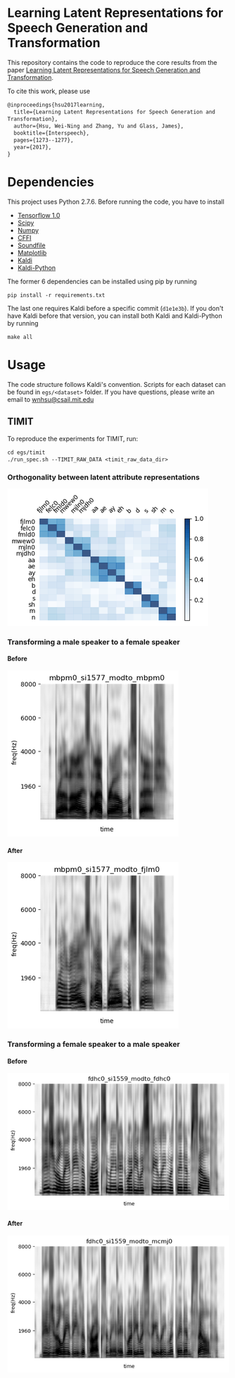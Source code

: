 # Learning Latent Representations for Speech Generation and Transformation
This repository contains the code to reproduce the core results from the paper 
[Learning Latent Representations for Speech Generation and Transformation](https://arxiv.org/abs/1704.04222).

To cite this work, please use
```
@inproceedings{hsu2017learning,
  title={Learning Latent Representations for Speech Generation and Transformation},
  author={Hsu, Wei-Ning and Zhang, Yu and Glass, James},
  booktitle={Interspeech},
  pages={1273--1277},
  year={2017},
}
```

# Dependencies
This project uses Python 2.7.6. Before running the code, you have to install
* [Tensorflow 1.0](https://www.tensorflow.org/)
* [Scipy](https://www.scipy.org/)
* [Numpy](http://www.numpy.org/)
* [CFFI](http://cffi.readthedocs.io/en/latest/)
* [Soundfile](https://pysoundfile.readthedocs.io/en/0.9.0/)
* [Matplotlib](http://matplotlib.org/)
* [Kaldi](https://github.com/kaldi-asr/kaldi)
* [Kaldi-Python](https://github.com/janchorowski/kaldi-python/)

The former 6 dependencies can be installed using pip by running
```
pip install -r requirements.txt
```

The last one requires Kaldi before a specific commit (`d1e1e3b`). If you don't have 
Kaldi before that version, you can install both Kaldi and Kaldi-Python by running
```
make all
```

# Usage
The code structure follows Kaldi's convention. Scripts for each dataset can be found in
`egs/<dataset>` folder. If you have questions, please write an email to wnhsu@csail.mit.edu

## TIMIT
To reproduce the experiments for TIMIT, run:
```
cd egs/timit
./run_spec.sh --TIMIT_RAW_DATA <timit_raw_data_dir>
```

### Orthogonality between latent attribute representations
![Orthogonality](img/abs_cos.png)

### Transforming a male speaker to a female speaker 

#### Before

![m2f(before)](img/mbpm0_si1577_modto_mbpm0.png)

#### After

![m2f(after)](img/mbpm0_si1577_modto_fjlm0.png)

### Transforming a female speaker to a male speaker 

#### Before
![f2m(before)](img/fdhc0_si1559_modto_fdhc0.png)

#### After
![f2m(after)](img/fdhc0_si1559_modto_mcmj0.png)
